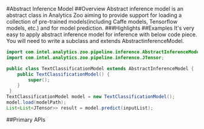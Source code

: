 #Abstract Inference Model
##Overview
Abstract inference model is an abstract class in Analytics Zoo aiming to provide support for loading a collection of 
pre-trained models(including Caffe models, Tensorflow models, etc.) and for model prediction.
###Highlights
##Examples
It's very easy to apply abstract inference model for inference with below code piece.
You will need to write a subclass and extends AbstractinferenceModel.
```java
import com.intel.analytics.zoo.pipeline.inference.AbstractInferenceModel;
import com.intel.analytics.zoo.pipeline.inference.JTensor;

public class TextClassificationModel extends AbstractInferenceModel {
    public TextClassificationModel() {
        super();
    }
 }
TextClassificationModel model = new TextClassificationModel();
model.load(modelPath);
List<List<JTensor>> result = model.predict(inputList);
```
##Primary APIs

